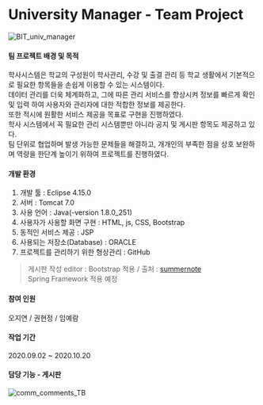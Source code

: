 # University Manager - Team Project
![BIT_univ_manager](https://user-images.githubusercontent.com/65805046/96677159-fa058a80-13a9-11eb-9db2-8fbb5c165378.PNG)


#### 팀 프로젝트 배경 및 목적
학사시스템은 학교의 구성원이 학사관리, 수강 및 출결 관리 등 학교 생활에서 기본적으로 필요한 항목들을 손쉽게 이용할 수 있는 시스템이다.   
데이터 관리를 더욱 체계화하고, 그에 따른 관리 서비스를 향상시켜 정보를 빠르게 확인 및 입력 하여 사용자와 관리자에 대한 적합한 정보를 제공한다.   
또한 적시에 원활한 서비스 제공을 목표로 구현을 진행하였다.   
학사 시스템에서 꼭 필요한 관리 시스템뿐만 아니라 공지 및 게시판 항목도 제공하고 있다.   
팀 단위로 협업하며 발생 가능한 문제들을 해결하고, 개개인의 부족한 점을 상호 보완하며 역량을 한단계 높이기 위하여 프로젝트를 진행하였다.   

#### 개발 환경
1. 개발 툴 : Eclipse 4.15.0
2. 서버 : Tomcat 7.0
3. 사용 언어 : Java(-version 1.8.0_251)
4. 사용자가 사용할 화면 구현 : HTML, js, CSS, Bootstrap
5. 동적인 서비스 제공 : JSP
6. 사용되는 저장소(Database) : ORACLE
7. 프로젝트를 관리하기 위한 형상관리 : GitHub
> 게시판 작성 editor : Bootstrap 적용 / 출처 : [summernote](https://summernote.org/)   
> Spring Framework 적용 예정

#### 참여 인원
오지연 / 권현정 / 임예람

#### 작업 기간
2020.09.02 ~ 2020.10.20

#### 담당 기능 - 게시판
![comm_comments_TB](https://user-images.githubusercontent.com/65805046/96675749-929a0b80-13a6-11eb-83c4-b87e972926b7.PNG)

